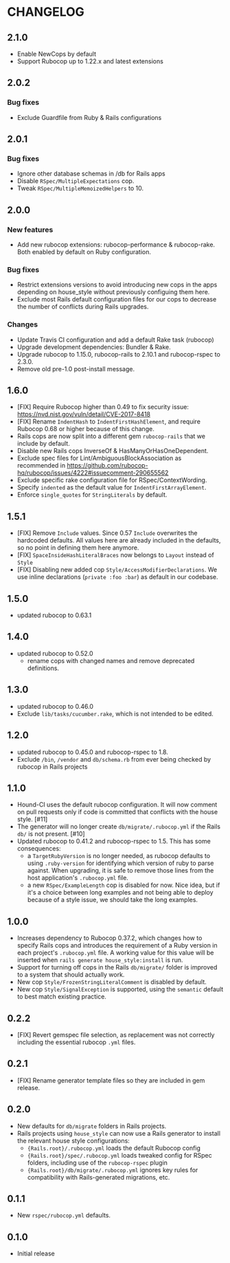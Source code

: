 # CHANGELOG

## 2.1.0
- Enable NewCops by default
- Support Rubocop up to 1.22.x and latest extensions

## 2.0.2
### Bug fixes
- Exclude Guardfile from Ruby & Rails configurations

## 2.0.1
### Bug fixes
- Ignore other database schemas in /db for Rails apps
- Disable `RSpec/MultipleExpectations` cop.
- Tweak `RSpec/MultipleMemoizedHelpers` to 10.

## 2.0.0
### New features

- Add new rubocop extensions: rubocop-performance & rubocop-rake. Both enabled by default on Ruby configuration.

### Bug fixes

- Restrict extensions versions to avoid introducing new cops in the apps depending on house_style without previously configuing them here.
- Exclude most Rails default configuration files for our cops to decrease the number of conflicts during Rails upgrades.

### Changes

- Update Travis CI configuration and add a default Rake task (rubocop)
- Upgrade development dependencies: Bundler & Rake.
- Upgrade rubocop to 1.15.0, rubocop-rails to 2.10.1 and rubocop-rspec to 2.3.0.
- Remove old pre-1.0 post-install message.

## 1.6.0
- [FIX] Require Rubocop higher than 0.49 to fix security issue: https://nvd.nist.gov/vuln/detail/CVE-2017-8418
- [FIX] Rename `IndentHash` to `IndentFirstHashElement`, and require Rubocop 0.68 or higher because of this change.
- Rails cops are now split into a different gem `rubocop-rails` that we include by default.
- Disable new Rails cops InverseOf & HasManyOrHasOneDependent.
- Exclude spec files for Lint/AmbiguousBlockAssociation as recommended in https://github.com/rubocop-hq/rubocop/issues/4222#issuecomment-290655562
- Exclude specific rake configuration file for RSpec/ContextWording.
- Specify `indented` as the default value for `IndentFirstArrayElement`.
- Enforce `single_quotes` for `StringLiterals` by default.


## 1.5.1
- [FIX] Remove `Include` values. Since 0.57 `Include` overwrites the hardcoded defaults. All values here are already included in the defaults, so no point in defining them here anymore.
- [FIX] `SpaceInsideHashLiteralBraces` now belongs to `Layout` instead of `Style`
- [FIX] Disabling new added cop `Style/AccessModifierDeclarations`. We use inline declarations (`private :foo :bar`) as default in our codebase.

## 1.5.0
- updated rubocop to 0.63.1

## 1.4.0

- updated rubocop to 0.52.0
  - rename cops with changed names and remove deprecated definitions.

## 1.3.0

- updated rubocop to 0.46.0
- Exclude `lib/tasks/cucumber.rake`, which is not intended to be edited.

## 1.2.0

- updated rubocop to 0.45.0 and rubocop-rspec to 1.8.
- Exclude `/bin`, `/vendor` and `db/schema.rb` from ever being checked by rubocop in Rails projects

## 1.1.0

- Hound-CI uses the default rubocop configuration. It will now comment on pull requests only if code is committed that conflicts with the house style. [#11]
- The generator will no longer create `db/migrate/.rubocop.yml` if the Rails `db/` is not present. [#10]
- Updated rubocop to 0.41.2 and rubocop-rspec to 1.5. This has some consequences:
    - a `TargetRubyVersion` is no longer needed, as rubocop defaults to using `.ruby-version` for identifying which version of ruby to parse against. When upgrading, it is safe to remove those lines from the host application's `.rubocop.yml` file.
    - a new `RSpec/ExampleLength` cop is disabled for now. Nice idea, but if it's a choice between long examples and not being able to deploy because of a style issue, we should take the long examples.

## 1.0.0

- Increases dependency to Rubocop 0.37.2, which changes how to specify Rails cops and introduces the requirement of a Ruby version in each project's `.rubocop.yml` file. A working value for this value will be inserted when `rails generate house_style:install` is run.
- Support for turning off cops in the Rails `db/migrate/` folder is improved to a system that should actually work.
- New cop `Style/FrozenStringLiteralComment` is disabled by default.
- New cop `Style/SignalException` is supported, using the `semantic` default to best match existing practice.

## 0.2.2

- [FIX] Revert gemspec file selection, as replacement was not correctly including the essential rubocop `.yml` files.

## 0.2.1

- [FIX] Rename generator template files so they are included in gem release.

## 0.2.0

- New defaults for `db/migrate` folders in Rails projects.
- Rails projects using `house_style` can now use a Rails generator to install the relevant house style configurations:
    - `{Rails.root}/.rubocop.yml` loads the default Rubocop config
    - `{Rails.root}/spec/.rubocop.yml` loads tweaked config for RSpec folders, including use of the `rubocop-rspec` plugin
    - `{Rails.root}/db/migrate/.rubocop.yml` ignores key rules for compatibility with Rails-generated migrations, etc.

## 0.1.1

- New `rspec/rubocop.yml` defaults.

## 0.1.0

- Initial release
